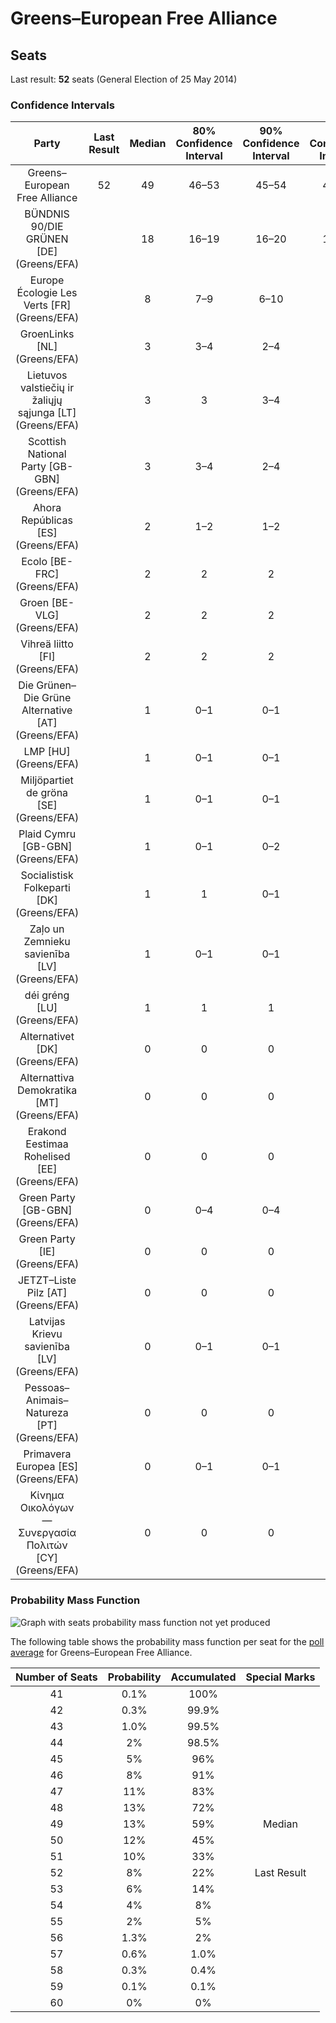# Greens–European Free Alliance

## Seats

Last result: **52** seats (General Election of 25 May 2014)

### Confidence Intervals

| Party | Last Result | Median | 80% Confidence Interval | 90% Confidence Interval | 95% Confidence Interval | 99% Confidence Interval |
|:-----:|:-----------:|:------:|:-----------------------:|:-----------------------:|:-----------------------:|:-----------------------:|
| Greens–European Free Alliance | 52 | 49 | 46–53 | 45–54 | 44–55 | 43–57 |
| BÜNDNIS 90/DIE GRÜNEN [DE] (Greens/EFA) | | 18 | 16–19 | 16–20 | 15–20 | 15–21 |
| Europe Écologie Les Verts [FR] (Greens/EFA) | | 8 | 7–9 | 6–10 | 6–10 | 5–10 |
| GroenLinks [NL] (Greens/EFA) | | 3 | 3–4 | 2–4 | 2–4 | 2–4 |
| Lietuvos valstiečių ir žaliųjų sąjunga [LT] (Greens/EFA) | | 3 | 3 | 3–4 | 3–4 | 2–4 |
| Scottish National Party [GB-GBN] (Greens/EFA) | | 3 | 3–4 | 2–4 | 2–4 | 2–5 |
| Ahora Repúblicas [ES] (Greens/EFA) | | 2 | 1–2 | 1–2 | 1–3 | 1–3 |
| Ecolo [BE-FRC] (Greens/EFA) | | 2 | 2 | 2 | 2–3 | 1–3 |
| Groen [BE-VLG] (Greens/EFA) | | 2 | 2 | 2 | 1–2 | 1–3 |
| Vihreä liitto [FI] (Greens/EFA) | | 2 | 2 | 2 | 1–2 | 1–2 |
| Die Grünen–Die Grüne Alternative [AT] (Greens/EFA) | | 1 | 0–1 | 0–1 | 0–1 | 0–1 |
| LMP [HU] (Greens/EFA) | | 1 | 0–1 | 0–1 | 0–1 | 0–1 |
| Miljöpartiet de gröna [SE] (Greens/EFA) | | 1 | 0–1 | 0–1 | 0–1 | 0–1 |
| Plaid Cymru [GB-GBN] (Greens/EFA) | | 1 | 0–1 | 0–2 | 0–2 | 0–2 |
| Socialistisk Folkeparti [DK] (Greens/EFA) | | 1 | 1 | 0–1 | 0–1 | 0–1 |
| Zaļo un Zemnieku savienība [LV] (Greens/EFA) | | 1 | 0–1 | 0–1 | 0–1 | 0–1 |
| déi gréng [LU] (Greens/EFA) | | 1 | 1 | 1 | 1 | 1 |
| Alternativet [DK] (Greens/EFA) | | 0 | 0 | 0 | 0 | 0–1 |
| Alternattiva Demokratika [MT] (Greens/EFA) | | 0 | 0 | 0 | 0 | 0 |
| Erakond Eestimaa Rohelised [EE] (Greens/EFA) | | 0 | 0 | 0 | 0 | 0 |
| Green Party [GB-GBN] (Greens/EFA) | | 0 | 0–4 | 0–4 | 0–4 | 0–6 |
| Green Party [IE] (Greens/EFA) | | 0 | 0 | 0 | 0–1 | 0–1 |
| JETZT–Liste Pilz [AT] (Greens/EFA) | | 0 | 0 | 0 | 0 | 0 |
| Latvijas Krievu savienība [LV] (Greens/EFA) | | 0 | 0–1 | 0–1 | 0–1 | 0–1 |
| Pessoas–Animais–Natureza [PT] (Greens/EFA) | | 0 | 0 | 0 | 0–1 | 0–1 |
| Primavera Europea [ES] (Greens/EFA) | | 0 | 0–1 | 0–1 | 0–1 | 0–1 |
| Κίνημα Οικολόγων—Συνεργασία Πολιτών [CY] (Greens/EFA) | | 0 | 0 | 0 | 0 | 0–1 |

### Probability Mass Function

![Graph with seats probability mass function not yet produced](average-2019-05-01-seats-pmf-greens–europeanfreealliance.png "Seats Probability Mass Function")

The following table shows the probability mass function per seat for the [poll average](average-2019-05-01.html) for Greens–European Free Alliance.

| Number of Seats | Probability | Accumulated | Special Marks |
|:---------------:|:-----------:|:-----------:|:-------------:|
| 41 | 0.1% | 100% |  |
| 42 | 0.3% | 99.9% |  |
| 43 | 1.0% | 99.5% |  |
| 44 | 2% | 98.5% |  |
| 45 | 5% | 96% |  |
| 46 | 8% | 91% |  |
| 47 | 11% | 83% |  |
| 48 | 13% | 72% |  |
| 49 | 13% | 59% | Median |
| 50 | 12% | 45% |  |
| 51 | 10% | 33% |  |
| 52 | 8% | 22% | Last Result |
| 53 | 6% | 14% |  |
| 54 | 4% | 8% |  |
| 55 | 2% | 5% |  |
| 56 | 1.3% | 2% |  |
| 57 | 0.6% | 1.0% |  |
| 58 | 0.3% | 0.4% |  |
| 59 | 0.1% | 0.1% |  |
| 60 | 0% | 0% |  |


